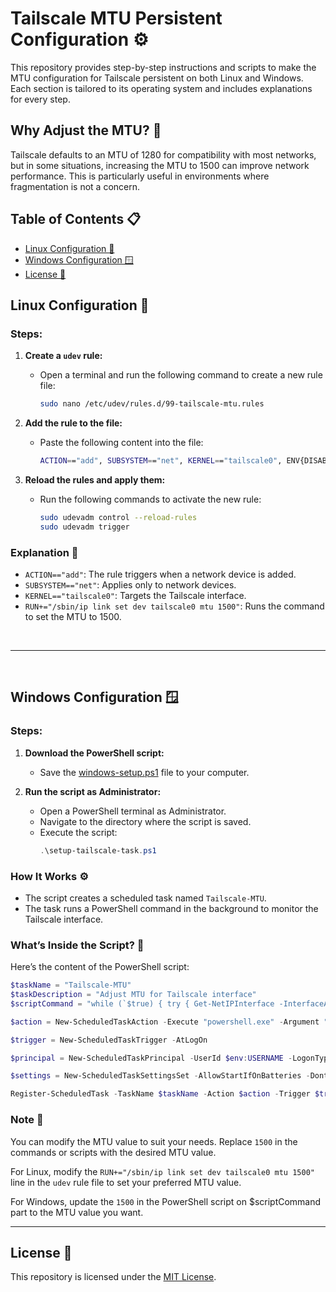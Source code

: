 
# Tailscale MTU Persistent Configuration ⚙️

This repository provides step-by-step instructions and scripts to make the MTU configuration for Tailscale persistent on both Linux and Windows. Each section is tailored to its operating system and includes explanations for every step.



## Why Adjust the MTU? 🤔

Tailscale defaults to an MTU of 1280 for compatibility with most networks, but in some situations, increasing the MTU to 1500 can improve network performance. This is particularly useful in environments where fragmentation is not a concern.


## Table of Contents 📋
- [Linux Configuration 🐧](#linux-configuration-)
- [Windows Configuration 🪟](#windows-configuration-)
- [License 📜](#license-)


## Linux Configuration 🐧

### Steps:

1. **Create a `udev` rule:**

   - Open a terminal and run the following command to create a new rule file:
     ```bash
     sudo nano /etc/udev/rules.d/99-tailscale-mtu.rules
     ```

2. **Add the rule to the file:**

   - Paste the following content into the file:
     ```bash
     ACTION=="add", SUBSYSTEM=="net", KERNEL=="tailscale0", ENV{DISABLE_RULE}=="1", RUN+="/sbin/ip link set dev tailscale0 mtu 1500"
     ```

3. **Reload the rules and apply them:**

   - Run the following commands to activate the new rule:
     ```bash
     sudo udevadm control --reload-rules
     sudo udevadm trigger
     ```

### Explanation 📝

- `ACTION=="add"`: The rule triggers when a network device is added.
- `SUBSYSTEM=="net"`: Applies only to network devices.
- `KERNEL=="tailscale0"`: Targets the Tailscale interface.
- `RUN+="/sbin/ip link set dev tailscale0 mtu 1500"`: Runs the command to set the MTU to 1500.

<br>

---

<br>

## Windows Configuration 🪟

### Steps:

1. **Download the PowerShell script:**

   - Save the [windows-setup.ps1](https://raw.githubusercontent.com/luizbizzio/tailscale-mtu/main/windows-setup.ps1) file to your computer.

2. **Run the script as Administrator:**

   - Open a PowerShell terminal as Administrator.
   - Navigate to the directory where the script is saved.
   - Execute the script:
     ```powershell
     .\setup-tailscale-task.ps1
     ```

### How It Works ⚙️

- The script creates a scheduled task named `Tailscale-MTU`.
- The task runs a PowerShell command in the background to monitor the Tailscale interface.

### What’s Inside the Script? 🤔

Here’s the content of the PowerShell script:

```powershell
$taskName = "Tailscale-MTU"
$taskDescription = "Adjust MTU for Tailscale interface"
$scriptCommand = "while (`$true) { try { Get-NetIPInterface -InterfaceAlias 'Tailscale' | Where-Object { `$_.NlMtu -ne 1500 } | ForEach-Object { Set-NetIPInterface -InterfaceAlias 'Tailscale' -NlMtuBytes 1500 }; Start-Sleep -Seconds 10 } catch { Start-Sleep -Seconds 10 } }"

$action = New-ScheduledTaskAction -Execute "powershell.exe" -Argument "-NoProfile -ExecutionPolicy Bypass -WindowStyle Hidden -Command `"$scriptCommand`""

$trigger = New-ScheduledTaskTrigger -AtLogOn

$principal = New-ScheduledTaskPrincipal -UserId $env:USERNAME -LogonType Interactive -RunLevel Highest

$settings = New-ScheduledTaskSettingsSet -AllowStartIfOnBatteries -DontStopIfGoingOnBatteries -StartWhenAvailable -DontStopOnIdleEnd -ExecutionTimeLimit ([TimeSpan]::Zero)

Register-ScheduledTask -TaskName $taskName -Action $action -Trigger $trigger -Principal $principal -Settings $settings -Description $taskDescription -Force
```

### Note 📜

You can modify the MTU value to suit your needs. Replace `1500` in the commands or scripts with the desired MTU value.

For Linux, modify the `RUN+="/sbin/ip link set dev tailscale0 mtu 1500"` line in the `udev` rule file to set your preferred MTU value.

For Windows, update the `1500` in the PowerShell script on $scriptCommand part to the MTU value you want.

---

## License 📄

This repository is licensed under the [MIT License](./LICENSE).
